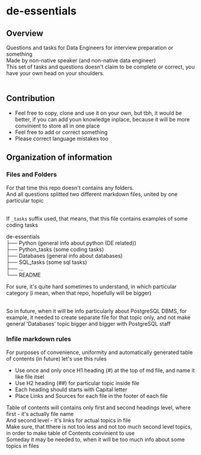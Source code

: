 # de-essentials

## Overview
Questions and tasks for Data Engineers for interview preparation or something<br/>
Made by non-native speaker (and non-native data engineer)<br/>
This set of tasks and questions doesn't claim to be complete or correct, you have your own head on your shoulders.<br/><br/>

## Contribution
* Feel free to copy, clone and use it on your own, but tbh, it would be better, if you can add youn knowledge inplace, because it will be more convinient to store all in one place
* Feel free to add or correct something
* Please correct language mistakes too

## Organization of information

### Files and Folders

For that time this repo doesn't contains any folders.<br/>
And all questions splitted two different markdown files, united by one particular topic<br/><br/>

If `_tasks` suffix used, that means, that this file contains examples of some coding tasks

de-essentials<br/>
├── Python     		(general info about python (DE related))<br/>
├── Python_tasks	(some coding tasks)<br/>
├── Databases		(general info about databases)<br/>
├── SQL_tasks		(some sql tasks)<br/>
├── ...<br/>
└── README<br/>

For sure, it's quite hard sometimes to understand, in which particular category (i mean, when that repo, hopefully will be bigger)<br/><br/>

So in future, when it will be info particularly about PostgreSQL DBMS, for example, it needed to create separate file for that topic only, and not make general 'Databases' topic bigger and bigger with PostgreSQL staff

### Infile markdown rules

For purposes of convenience, uniformity and automatically generated table of contents (in future) let's use this rules

* Use once and only once H1 heading (\#) at the top of md file, and name it like file itsel
* Use H2 heading (\#\#) for particular topic inside file
* Each heading should starts with Capital letter
* Place Links and Sources for each file in the footer of each file

Table of contents will contains only first and second headings level, where first - it's actually file name <br>
And second  level - it's links for actual topics in file<br>
Make sure, that tthere is not too less and not too much second level topics, in order to make table of Contents convinient to use<br>
Someday it may be needed to, when it will be too much info about some topics in files

